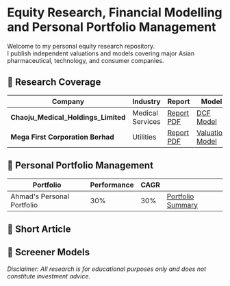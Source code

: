 # Equity Research, Financial Modelling and Personal Portfolio Management
Welcome to my personal equity research repository.  
I publish independent valuations and models covering major Asian pharmaceutical, technology, and consumer companies.

## 📁 Research Coverage
| Company | Industry | Report | Model |
|----------|--------|--------|--------|
| **Chaoju_Medical_Holdings_Limited** | Medical Services | [Report PDF](Chaoju_Equity_Research.pdf) | [DCF Model](Pharma_CSPC/CSPC_Valuation_Model.xlsx) |
| **Mega First Corporation Berhad** | Utilities | [Report PDF](Tech_Tencent/Tencent_Equity_Report.pdf) | [Valuation Model](Tech_Tencent/Tencent_Valuation_Model.xlsx) |

## 📁 Personal Portfolio Management
| Portfolio | Performance | CAGR ||
|----------|--------|--------|--------|
| Ahmad's Personal Portfolio | 30% | 30% |  [Portfolio Summary](Tech_Tencent/Tencent_Equity_Report.pdf) |

## 📁 Short Article

## 📁 Screener Models
_Disclaimer: All research is for educational purposes only and does not constitute investment advice._
